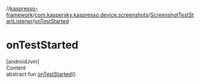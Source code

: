 //[kaspresso-framework](../../index.md)/[com.kaspersky.kaspresso.device.screenshots](../index.md)/[ScreenshotTestStartListener](index.md)/[onTestStarted](on-test-started.md)



# onTestStarted  
[androidJvm]  
Content  
abstract fun [onTestStarted](on-test-started.md)()  



